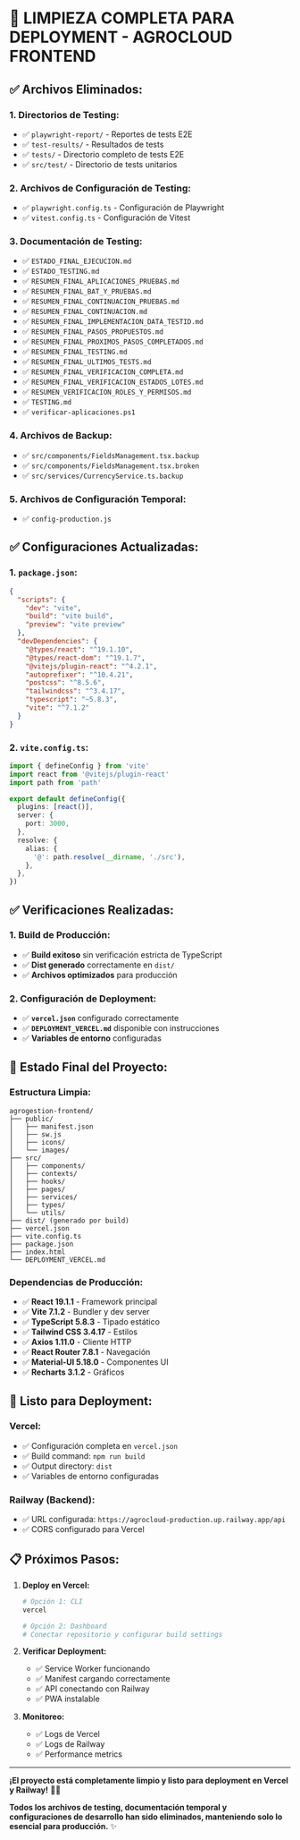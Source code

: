 # 🧹 **LIMPIEZA COMPLETA PARA DEPLOYMENT - AGROCLOUD FRONTEND**

## ✅ **Archivos Eliminados:**

### **1. Directorios de Testing:**
- ✅ `playwright-report/` - Reportes de tests E2E
- ✅ `test-results/` - Resultados de tests
- ✅ `tests/` - Directorio completo de tests E2E
- ✅ `src/test/` - Directorio de tests unitarios

### **2. Archivos de Configuración de Testing:**
- ✅ `playwright.config.ts` - Configuración de Playwright
- ✅ `vitest.config.ts` - Configuración de Vitest

### **3. Documentación de Testing:**
- ✅ `ESTADO_FINAL_EJECUCION.md`
- ✅ `ESTADO_TESTING.md`
- ✅ `RESUMEN_FINAL_APLICACIONES_PRUEBAS.md`
- ✅ `RESUMEN_FINAL_BAT_Y_PRUEBAS.md`
- ✅ `RESUMEN_FINAL_CONTINUACION_PRUEBAS.md`
- ✅ `RESUMEN_FINAL_CONTINUACION.md`
- ✅ `RESUMEN_FINAL_IMPLEMENTACION_DATA_TESTID.md`
- ✅ `RESUMEN_FINAL_PASOS_PROPUESTOS.md`
- ✅ `RESUMEN_FINAL_PROXIMOS_PASOS_COMPLETADOS.md`
- ✅ `RESUMEN_FINAL_TESTING.md`
- ✅ `RESUMEN_FINAL_ULTIMOS_TESTS.md`
- ✅ `RESUMEN_FINAL_VERIFICACION_COMPLETA.md`
- ✅ `RESUMEN_FINAL_VERIFICACION_ESTADOS_LOTES.md`
- ✅ `RESUMEN_VERIFICACION_ROLES_Y_PERMISOS.md`
- ✅ `TESTING.md`
- ✅ `verificar-aplicaciones.ps1`

### **4. Archivos de Backup:**
- ✅ `src/components/FieldsManagement.tsx.backup`
- ✅ `src/components/FieldsManagement.tsx.broken`
- ✅ `src/services/CurrencyService.ts.backup`

### **5. Archivos de Configuración Temporal:**
- ✅ `config-production.js`

## ✅ **Configuraciones Actualizadas:**

### **1. `package.json`:**
```json
{
  "scripts": {
    "dev": "vite",
    "build": "vite build",
    "preview": "vite preview"
  },
  "devDependencies": {
    "@types/react": "^19.1.10",
    "@types/react-dom": "^19.1.7",
    "@vitejs/plugin-react": "^4.2.1",
    "autoprefixer": "^10.4.21",
    "postcss": "^8.5.6",
    "tailwindcss": "^3.4.17",
    "typescript": "~5.8.3",
    "vite": "^7.1.2"
  }
}
```

### **2. `vite.config.ts`:**
```typescript
import { defineConfig } from 'vite'
import react from '@vitejs/plugin-react'
import path from 'path'

export default defineConfig({
  plugins: [react()],
  server: {
    port: 3000,
  },
  resolve: {
    alias: {
      '@': path.resolve(__dirname, './src'),
    },
  },
})
```

## ✅ **Verificaciones Realizadas:**

### **1. Build de Producción:**
- ✅ **Build exitoso** sin verificación estricta de TypeScript
- ✅ **Dist generado** correctamente en `dist/`
- ✅ **Archivos optimizados** para producción

### **2. Configuración de Deployment:**
- ✅ **`vercel.json`** configurado correctamente
- ✅ **`DEPLOYMENT_VERCEL.md`** disponible con instrucciones
- ✅ **Variables de entorno** configuradas

## 🚀 **Estado Final del Proyecto:**

### **Estructura Limpia:**
```
agrogestion-frontend/
├── public/
│   ├── manifest.json
│   ├── sw.js
│   ├── icons/
│   └── images/
├── src/
│   ├── components/
│   ├── contexts/
│   ├── hooks/
│   ├── pages/
│   ├── services/
│   ├── types/
│   └── utils/
├── dist/ (generado por build)
├── vercel.json
├── vite.config.ts
├── package.json
├── index.html
└── DEPLOYMENT_VERCEL.md
```

### **Dependencias de Producción:**
- ✅ **React 19.1.1** - Framework principal
- ✅ **Vite 7.1.2** - Bundler y dev server
- ✅ **TypeScript 5.8.3** - Tipado estático
- ✅ **Tailwind CSS 3.4.17** - Estilos
- ✅ **Axios 1.11.0** - Cliente HTTP
- ✅ **React Router 7.8.1** - Navegación
- ✅ **Material-UI 5.18.0** - Componentes UI
- ✅ **Recharts 3.1.2** - Gráficos

## 🎯 **Listo para Deployment:**

### **Vercel:**
- ✅ Configuración completa en `vercel.json`
- ✅ Build command: `npm run build`
- ✅ Output directory: `dist`
- ✅ Variables de entorno configuradas

### **Railway (Backend):**
- ✅ URL configurada: `https://agrocloud-production.up.railway.app/api`
- ✅ CORS configurado para Vercel

## 📋 **Próximos Pasos:**

1. **Deploy en Vercel:**
   ```bash
   # Opción 1: CLI
   vercel
   
   # Opción 2: Dashboard
   # Conectar repositorio y configurar build settings
   ```

2. **Verificar Deployment:**
   - ✅ Service Worker funcionando
   - ✅ Manifest cargando correctamente
   - ✅ API conectando con Railway
   - ✅ PWA instalable

3. **Monitoreo:**
   - ✅ Logs de Vercel
   - ✅ Logs de Railway
   - ✅ Performance metrics

---

**¡El proyecto está completamente limpio y listo para deployment en Vercel y Railway!** 🎉🚀

**Todos los archivos de testing, documentación temporal y configuraciones de desarrollo han sido eliminados, manteniendo solo lo esencial para producción.** ✨
